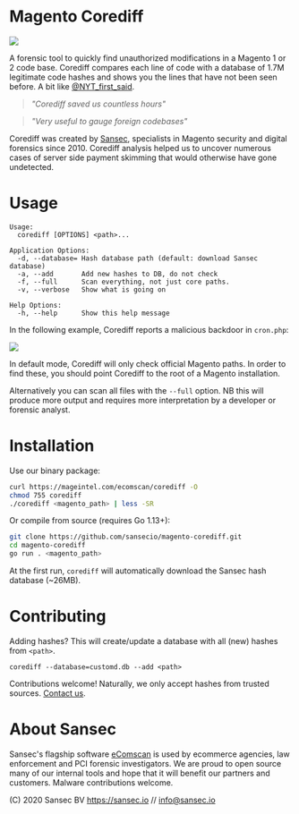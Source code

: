 # Magento Corediff
![](https://buq.eu/screenshots/6595XfnX5wwUPzbFQGkU0GgN.png)

A forensic tool to quickly find unauthorized modifications in a Magento 1 or 2 code base. Corediff compares each line of code with a database of 1.7M legitimate code hashes and shows you the lines that have not been seen before. A bit like [@NYT_first_said](https://maxbittker.github.io/clear-pipes/).

> _"Corediff saved us countless hours"_

> _"Very useful to gauge foreign codebases"_

Corediff was created by [Sansec](https://sansec.io/?corediff), specialists in Magento security and digital forensics since 2010. Corediff analysis helped us to uncover numerous cases of server side payment skimming that would otherwise have gone undetected. 

# Usage


```
Usage:
  corediff [OPTIONS] <path>...

Application Options:
  -d, --database= Hash database path (default: download Sansec database)
  -a, --add       Add new hashes to DB, do not check
  -f, --full      Scan everything, not just core paths.
  -v, --verbose   Show what is going on

Help Options:
  -h, --help      Show this help message
```

In the following example, Corediff reports a malicious backdoor in `cron.php`:

![](https://buq.eu/screenshots/y76R3uN9CrCFN6GEji4uSPtM.png)

In default mode, Corediff will only check official Magento paths. In order to find these, you should point Corediff to the root of a Magento installation. 

Alternatively you can scan all files with the `--full` option. NB this will produce more output and requires more interpretation by a developer or forensic analyst.  

# Installation

Use our binary package:
```sh
curl https://mageintel.com/ecomscan/corediff -O
chmod 755 corediff
./corediff <magento_path> | less -SR
```
Or compile from source (requires Go 1.13+):
```sh
git clone https://github.com/sansecio/magento-corediff.git
cd magento-corediff
go run . <magento_path>
```

At the first run, `corediff` will automatically download the Sansec hash database (~26MB).

# Contributing

Adding hashes? This will create/update a database with all (new) hashes from `<path>`.

```
corediff --database=customd.db --add <path>
```

Contributions welcome! Naturally, we only accept hashes from trusted sources. [Contact us](mailto:info@sansec.io).

# About Sansec

Sansec's flagship software [eComscan](https://sansec.io) is used by ecommerce agencies, law enforcement and PCI forensic investigators. We are proud to open source many of our internal tools and hope that it will benefit our partners and customers. Malware contributions welcome.

(C) 2020 Sansec BV https://sansec.io // info@sansec.io
